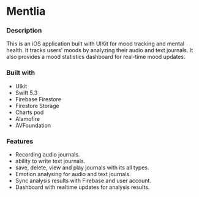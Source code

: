# Mentlia
 
 ### Description 
 
 This is an iOS application built with UIKit for mood tracking and mental health. It tracks users' moods by analyzing their audio and text journals. It also provides a mood statistics dashboard for real-time mood updates.


### Built with

- UIkit
- Swift 5.3
- Firebase Firestore
- Firestore Storage
- Charts pod
- Alamofire
- AVFoundation

### Features

- Recording audio journals.
- ability to write text journals.
- save, delete, view and play journals with its all types.
- Emotion analysing for audio and text journals.
- Sync analysis results with Firebase and user account.
- Dashboard with realtime updates for analysis results.





